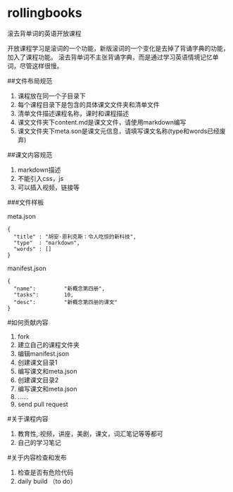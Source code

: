 rollingbooks
============

滚去背单词的英语开放课程

开放课程学习是滚词的一个功能，新版滚词的一个变化是去掉了背诵字典的功能，加入了课程功能。
滚去背单词不主张背诵字典，而是通过学习英语情境记忆单词，尽管这样很慢。


##文件布局规范

1. 课程放在同一个子目录下
2. 每个课程目录下是包含的具体课文文件夹和清单文件
3. 清单文件描述课程名称，课时和课程描述
4. 课文文件夹下content.md是课文文件，请使用markdown编写
5. 课文文件夹下meta.son是课文元信息，请填写课文名称(type和words已经废弃)


##课文内容规范

1. markdown描述
2. 不能引入css，js
3. 可以插入视频，链接等


###文件样板

meta.json

```
{
  "title" : "胡安·恩利克斯：令人吃惊的新科技",
  "type"  : "markdown",
  "words" : []
}
```

manifest.json

```
{
  "name":         "新概念第四册",
  "tasks":        10,
  "desc":         "新概念第四册的课文"
}
```

#如何贡献内容

1. fork
2. 建立自己的课程文件夹
3. 编辑manifest.json
4. 创建课文目录1
5. 编写课文和meta.json
6. 创建课文目录2
7. 编写课文和meta.json
8. ......
9. send pull request


#关于课程内容

1. 教育性,:视频，讲座，美剧，课文，词汇笔记等等都可
2. 自己的学习笔记

#关于内容检查和发布

1. 检查是否有危险代码
2. daily build （to do）




